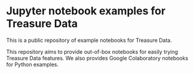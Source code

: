 # Jupyter notebook examples for Treasure Data

This is a public repository of example notebooks for Treasure Data.

This repository aims to provide out-of-box notebooks for easily trying Treasure Data features. We also provides Google Colaboratory notebooks for Python examples.
